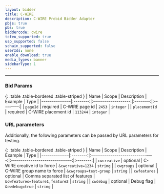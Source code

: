 ```yaml
---
layout: bidder
title: C-WIRE
description: C-WIRE Prebid Bidder Adapter
pbjs: true
pbs: true
biddercode: cwire
tcfeu_supported: true
usp_supported: false
schain_supported: false
userIds: none
enable_download: true
media_types: banner
sidebarType: 1
---
```

---

### Bid Params

{: .table .table-bordered .table-striped }
| Name          |  Scope   |     Description     | Example  |   Type    |
|---------------|:--------:|:-------------------:|:--------:|:---------:|
| `pageId`      | required |   C-WIRE page id    |  `2453`  | `integer` |
| `placementId` | required | C-WIRE placement id | `113244` | `integer` |

### URL parameters

Additionally, the following parameters can be passed by URL parameters for testing.

{: .table .table-bordered .table-striped }
| Name         |  Scope   |           Description            |             Example             |   Type   |
|--------------|:--------:|:--------------------------------:|:-------------------------------:|:--------:|
| `cwcreative` | optional |   C-WIRE creative id to force    |       `&cwcreative=1234`        | `string` |
| `cwgroups`   | optional |    C-WIRE group name to force    |     `&cwgroups=test-group`      | `string` |
| `cwfeatures` | optional | Comma separated list of features | `&cwfeatures=feature1,feature2` | `string` |
| `cwdebug`    | optional |            Debug flag            |         `&cwdebug=true`         | `string` |
